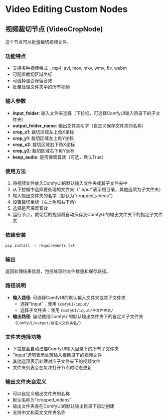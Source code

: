 # Video Editing Custom Nodes

## 视频裁切节点 (VideoCropNode)

这个节点可以批量裁切视频文件。

### 功能特点
- 支持多种视频格式：mp4, avi, mov, mkv, wmv, flv, webm
- 可配置裁切区域坐标
- 可选择是否保留音效
- 批量处理文件夹中的所有视频

### 输入参数
- **input_folder**: 输入文件夹选择（下拉框，可选择ComfyUI输入目录下的子文件夹）
- **output_folder_name**: 输出文件夹名字（自定义保存文件夹的名称）
- **crop_x1**: 裁切区域左上角X坐标
- **crop_y1**: 裁切区域左上角Y坐标  
- **crop_x2**: 裁切区域右下角X坐标
- **crop_y2**: 裁切区域右下角Y坐标
- **keep_audio**: 是否保留音效（可选，默认True）

### 使用方法
1. 将视频文件放入ComfyUI的默认输入文件夹或其子文件夹中
2. 从下拉框中选择要处理的文件夹（"input"表示根目录，其他选项为子文件夹）
3. 输入输出文件夹的名字（默认为"cropped_videos"）
4. 设置裁切坐标（左上角和右下角）
5. 选择是否保留音效
6. 运行节点，裁切后的视频将自动保存到ComfyUI的输出文件夹下的指定子文件夹

### 依赖安装
```bash
pip install -r requirements.txt
```

### 输出
返回处理结果信息，包括处理的文件数量和保存路径。

### 路径说明
- **输入路径**: 可选择ComfyUI的默认输入文件夹或其子文件夹
  - 选择"input"：使用 `ComfyUI/input/`
  - 选择子文件夹：使用 `ComfyUI/input/子文件夹名/`
- **输出路径**: 自动使用ComfyUI的默认输出文件夹下的自定义子文件夹（`ComfyUI/output/自定义文件夹名/`）

### 文件夹选择功能
- 下拉框会自动扫描ComfyUI输入目录下的所有子文件夹
- "input"选项表示处理输入根目录下的视频文件
- 其他选项表示处理对应子文件夹下的视频文件
- 文件夹列表会在每次打开节点时动态更新

### 输出文件夹自定义
- 可以自定义输出文件夹的名称
- 默认名称为"cropped_videos"
- 输出文件夹会在ComfyUI的默认输出目录下自动创建
- 支持中文和英文文件夹名称
